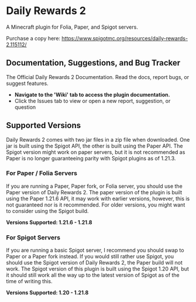 # Daily Rewards 2
A Minecraft plugin for Folia, Paper, and Spigot servers.

Purchase a copy here: https://www.spigotmc.org/resources/daily-rewards-2.115112/
## Documentation, Suggestions, and Bug Tracker

The Official Daily Rewards 2 Documentation. Read the docs, report bugs, or suggest features.

* **Navigate to the 'Wiki' tab to access the plugin documentation.**
* Click the Issues tab to view or open a new report, suggestion, or question

## Supported Versions

Daily Rewards 2 comes with two jar files in a zip file when downloaded. One jar is built using the Spigot API, the other is built using the Paper API. The Spigot version might work on paper servers, but it is not recommended as Paper is no longer guaranteeing parity with Spigot plugins as of 1.21.3.

### For Paper / Folia Servers

If you are running a Paper, Paper fork, or Folia server, you should use the Paper version of Daily Rewards 2. The paper version of the plugin is built using the Paper 1.21.6 API, it may work with earlier versions, however, this is not guaranteed nor is it recommended. For older versions, you might want to consider using the Spigot build.

**Versions Supported: 1.21.6 - 1.21.8**

### For Spigot Servers

If you are running a basic Spigot server, I recommend you should swap to Paper or a Paper fork instead. If you would still rather use Spigot, you should use the Spigot version of Daily Rewards 2, the Paper build will not work. The Spigot version of this plugin is built using the Spigot 1.20 API, but it should still work all the way up to the latest version of Spigot as of the time of writing this.

**Versions Supported: 1.20 - 1.21.8**
